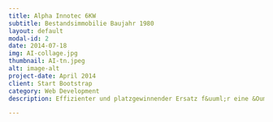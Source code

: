 ```yaml
---
title: Alpha Innotec 6KW
subtitle: Bestandsimmobilie Baujahr 1980
layout: default
modal-id: 2
date: 2014-07-18
img: AI-collage.jpg
thumbnail: AI-tn.jpeg
alt: image-alt
project-date: April 2014
client: Start Bootstrap
category: Web Development
description: Effizienter und platzgewinnender Ersatz f&uuml;r eine &Ouml;lheizung.

---
```

